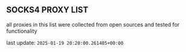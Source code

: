 ## SOCKS4 PROXY LIST

all proxies in this list were collected from open sources and tested for functionality

last update: `2025-01-19 20:20:00.261405+00:00`